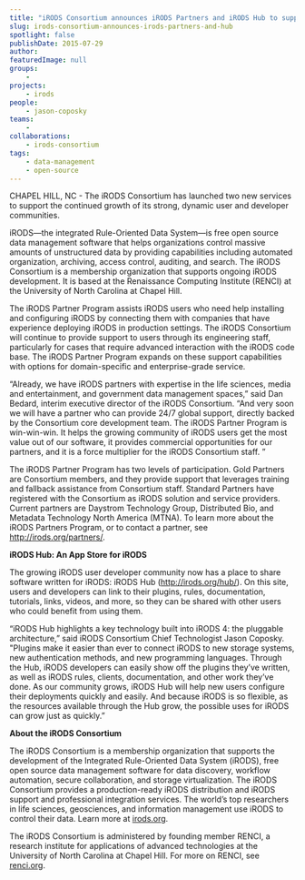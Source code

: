 ```yaml
---
title: "iRODS Consortium announces iRODS Partners and iRODS Hub to support growing user-developer community"
slug: irods-consortium-announces-irods-partners-and-hub
spotlight: false
publishDate: 2015-07-29
author: 
featuredImage: null
groups:
    - 
projects:
    - irods
people:
    - jason-coposky
teams: 
    - 
collaborations:
    - irods-consortium
tags:
    - data-management
    - open-source
---
```

CHAPEL HILL, NC - The iRODS Consortium has launched two new services to support the continued growth of its strong, dynamic user and developer communities.

iRODS—the integrated Rule-Oriented Data System—is free open source data management software that helps organizations control massive amounts of unstructured data by providing capabilities including automated organization, archiving, access control, auditing, and search. The iRODS Consortium is a membership organization that supports ongoing iRODS development. It is based at the Renaissance Computing Institute (RENCI) at the University of North Carolina at Chapel Hill.

<!--more-->

The iRODS Partner Program assists iRODS users who need help installing and configuring iRODS by connecting them with companies that have experience deploying iRODS in production settings. The iRODS Consortium will continue to provide support to users through its engineering staff, particularly for cases that require advanced interaction with the iRODS code base. The iRODS Partner Program expands on these support capabilities with options for domain-specific and enterprise-grade service.

“Already, we have iRODS partners with expertise in the life sciences, media and entertainment, and government data management spaces,” said Dan Bedard, interim executive director of the iRODS Consortium. “And very soon we will have a partner who can provide 24/7 global support, directly backed by the Consortium core development team. The iRODS Partner Program is win-win-win. It helps the growing community of iRODS users get the most value out of our software, it provides commercial opportunities for our partners, and it is a force multiplier for the iRODS Consortium staff. ”

The iRODS Partner Program has two levels of participation. Gold Partners are Consortium members, and they provide support that leverages training and fallback assistance from Consortium staff. Standard Partners have registered with the Consortium as iRODS solution and service providers. Current partners are Daystrom Technology Group, Distributed Bio, and Metadata Technology North America (MTNA). To learn more about the iRODS Partners Program, or to contact a partner, see <a href="http://irods.org/partners/">http://irods.org/partners/</a>.

<strong>iRODS Hub: An App Store for iRODS</strong>

The growing iRODS user developer community now has a place to share software written for iRODS: iRODS Hub (<a href="http://irods.org/hub/">http://irods.org/hub/</a>). On this site, users and developers can link to their plugins, rules, documentation, tutorials, links, videos, and more, so they can be shared with other users who could benefit from using them.

“iRODS Hub highlights a key technology built into iRODS 4: the pluggable architecture,” said iRODS Consortium Chief Technologist Jason Coposky. "Plugins make it easier than ever to connect iRODS to new storage systems, new authentication methods, and new programming languages. Through the Hub, iRODS developers can easily show off the plugins they’ve written, as well as iRODS rules, clients, documentation, and other work they’ve done. As our community grows, iRODS Hub will help new users configure their deployments quickly and easily. And because iRODS is so flexible, as the resources available through the Hub grow, the possible uses for iRODS can grow just as quickly.”

<strong>About the iRODS Consortium</strong>

The iRODS Consortium is a membership organization that supports the development of the Integrated Rule-Oriented Data System (iRODS), free open source data management software for data discovery, workflow automation, secure collaboration, and storage virtualization. The iRODS Consortium provides a production-ready iRODS distribution and iRODS support and professional integration services. The world’s top researchers in life sciences, geosciences, and information management use iRODS to control their data. Learn more at <a href="http://irods.org">irods.org</a>.

The iRODS Consortium is administered by founding member RENCI, a research institute for applications of advanced technologies at the University of North Carolina at Chapel Hill. For more on RENCI, see <a href="https://renci.org">renci.org</a>.
